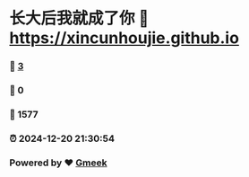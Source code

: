 # 长大后我就成了你 :link: https://xincunhoujie.github.io 
### :page_facing_up: [3](https://xincunhoujie.github.io/tag.html) 
### :speech_balloon: 0 
### :hibiscus: 1577 
### :alarm_clock: 2024-12-20 21:30:54 
### Powered by :heart: [Gmeek](https://github.com/Meekdai/Gmeek)

